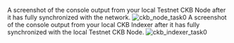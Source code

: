 A screenshot of the console output from your local Testnet CKB Node after it has fully synchronized with the network.
![ckb_node_task0](https://user-images.githubusercontent.com/21215088/128702724-94f3b99f-2b16-45a8-a897-3bcc9e843d74.png)
A screenshot of the console output from your local CKB Indexer after it has fully synchronized with the local Testnet CKB Node.
![ckb_indexer_task0](https://user-images.githubusercontent.com/21215088/128702748-db29f672-aa48-4870-88fa-2f6ab7716fe0.png)
